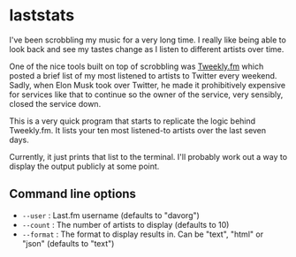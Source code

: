laststats
=========

I've been scrobbling my music for a very long time. I really like being able
to look back and see my tastes change as I listen to different artists over
time.

One of the nice tools built on top of scrobbling was
[Tweekly.fm](https://tweekly.fm/) which posted a brief list of my most
listened to artists to Twitter every weekend. Sadly, when Elon Musk took
over Twitter, he made it prohibitively expensive for services like that
to continue so the owner of the service, very sensibly, closed the service
down.

This is a very quick program that starts to replicate the logic behind
Tweekly.fm. It lists your ten most listened-to artists over the last
seven days.

Currently, it just prints that list to the terminal. I'll probably work
out a way to display the output publicly at some point.

## Command line options

* `--user` : Last.fm username (defaults to "davorg")
* `--count` : The number of artists to display (defaults to 10)
* `--format` : The format to display results in. Can be "text", "html" or "json" (defaults to "text")
